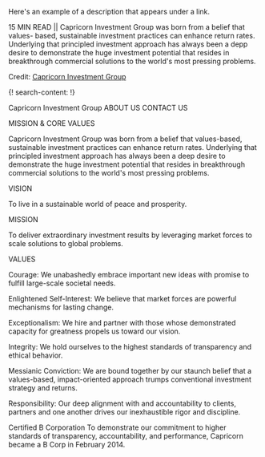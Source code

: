 Here's an example of a description that appears under a link.

15 MIN READ || Capricorn Investment Group was born from a belief that values- based, sustainable investment practices can enhance return rates. Underlying that principled investment approach has always been a depp desire to demonstrate the huge investment potential that resides in breakthrough commercial solutions to the world's most pressing problems. 

Credit: [Capricorn Investment Group](http://capricornllc.com/)

{! search-content: !}

Capricorn Investment Group
ABOUT US
CONTACT US


MISSION & CORE VALUES

Capricorn Investment Group was born from a belief that values-based, sustainable investment practices can enhance return rates. Underlying that principled investment approach has always been a deep desire to demonstrate the huge investment potential that resides in breakthrough commercial solutions to the world's most pressing problems.


VISION

To live in a sustainable world of peace and prosperity.


MISSION

To deliver extraordinary investment results by leveraging market forces to scale solutions to global problems.


VALUES

Courage: We unabashedly embrace important new ideas with promise to fulfill large-scale societal needs.

Enlightened Self-Interest: We believe that market forces are powerful mechanisms for lasting change.

Exceptionalism: We hire and partner with those whose demonstrated capacity for greatness propels us toward our vision.

Integrity: We hold ourselves to the highest standards of transparency and ethical behavior.

Messianic Conviction: We are bound together by our staunch belief that a values-based, impact-oriented approach trumps conventional investment strategy and returns.

Responsibility: Our deep alignment with and accountability to clients, partners and one another drives our inexhaustible rigor and discipline.


Certified B Corporation
To demonstrate our commitment to higher standards of transparency, accountability, and performance, Capricorn became a B Corp in February 2014.
